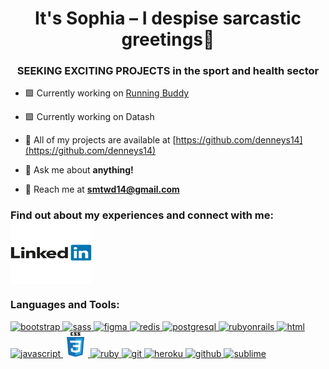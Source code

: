<h1 align="center">It's Sophia – I despise sarcastic greetings👾</h1>
<h3 align="center"> SEEKING EXCITING PROJECTS in the sport and health sector </h3>

- 🟩    Currently working on [Running Buddy](http://www.runningbuddy.run/)
- 🟪    Currently working on Datash

- 🔷    All of my projects are available at [https://github.com/denneys14](https://github.com/denneys14)

- 🔹    Ask me about **anything!**

- 🔹    Reach me at **smtwd14@gmail.com**

<h3 align="left"> Find out about my experiences and connect with me:      <a href="https://www.linkedin.com/in/sophia-mtw-denney-31a555144/" target="blank"><img align="center" src="https://raw.githubusercontent.com/devicons/devicon/master/icons/linkedin/linkedin-original-wordmark.svg" alt="sophia denney" height="100" width="130" /></a></h3>
<p align="left">
</p>

<h3 align="left">Languages and Tools:</h3>
<p align="left"> <a 
href="https://www.bootstrap.com/" target="_blank"> <img src="https://www.vectorlogo.zone/logos/getbootstrap/getbootstrap-icon.svg" alt="bootstrap" width="40" height="40"/> </a> <a 
href="https://www.sass.com/" target="_blank"> <img src="https://www.vectorlogo.zone/logos/sass-lang/sass-lang-icon.svg" alt="sass" width="40" height="40"/> </a> <a 
href="https://www.figma.com/" target="_blank"> <img src="https://www.vectorlogo.zone/logos/figma/figma-icon.svg" alt="figma" width="40" height="40"/> </a> <a 
href="https://www.redis.com/" target="_blank"> <img src="https://www.vectorlogo.zone/logos/redis/redis-icon.svg" alt="redis" width="40" height="40"/> </a> <a
href="https://www.postgresql.com/" target="_blank"> <img src="https://www.vectorlogo.zone/logos/postgresql/postgresql-icon.svg" alt="postgresql" width="40" height="40"/> </a> <a 
href="https://www.rubyonrails.com/" target="_blank"> <img src="https://upload.wikimedia.org/wikipedia/commons/c/c3/Ruby_on_Rails_logo.svg" alt="rubyonrails" width="40" height="40"/> </a> <a
href="https://www.html.com/" target="_blank"> <img src="https://raw.githubusercontent.com/abranhe/programming-languages-logos/master/src/html/html.svg" alt="html" width="40" height="40"/> </a> <a 
href="https://www.js.com/" target="_blank"> <img src="https://gitlab.svg.zone/omniait/developer-logos/raw/master/logos/front-end-web/javascript.svg" alt="javascript" width="40" height="40"/> </a> <a 
href="https://www.css3.com/" target="_blank"> <img src="https://raw.githubusercontent.com/devicons/devicon/master/icons/css3/css3-original-wordmark.svg" alt="css3" width="40" height="40"/> </a> <a 
href="https://www.ruby.com/" target="_blank"> <img src="https://www.vectorlogo.zone/logos/ruby-lang/ruby-lang-icon.svg" alt="ruby" width="40" height="40"/> </a> <a href="https://git-scm.com/" target="_blank"> <img src="https://www.vectorlogo.zone/logos/git-scm/git-scm-icon.svg" alt="git" width="40" height="40"/> </a> <a href="https://heroku.com" target="_blank"> <img src="https://www.vectorlogo.zone/logos/heroku/heroku-icon.svg" alt="heroku" width="40" height="40"/> </a> <a
href="https://github.com" target="_blank"> <img src="https://raw.githubusercontent.com/xtoolkit/Micon/master/icons/webbrand/github.svg" alt="github" width="40" height="40"/> </a> <a
href="https://sublime.com" target="_blank"> <img src="https://raw.githubusercontent.com/gilbarbara/logos/master/logos/sublimetext-icon.svg" alt="sublime" width="40" height="40"/> </a> </p>
